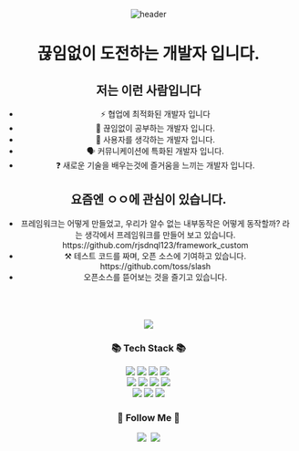 <main align="center">

![header](https://capsule-render.vercel.app/api?type=Waving&color=auto&height=300&section=header&text=welcome&fontSize=90)

  <body>
  
<h1 align="center"> 끊임없이 도전하는 개발자 입니다. </h1>  
<section>
  <h1>저는 이런 사람입니다</h1>
  <ul>
    <li>⚡ 협업에 최적화된 개발자 입니다  </li>
    <li>🔭 끊임없이 공부하는 개발자 입니다.   </li>
    <li>🌱 사용자를 생각하는 개발자 입니다.    </li>
	  <li>🗣 커뮤니케이션에 특화된 개발자 입니다. </li>
    <li>❓ 새로운 기술을 배우는것에 즐거움을 느끼는 개발자 입니다. </li>

  </ul>
  </section>
    
 <section>
  <h1>요즘엔 ㅇㅇ에 관심이 있습니다.</h1>
  <ul>
    <li>프레임워크는 어떻게 만들었고, 우리가 알수 없는 내부동작은 어떻게 동작할까? 라는 생각에서 프레임워크를 만들어 보고 있습니다. https://github.com/rjsdnql123/framework_custom</li>
    <li> ⚒️ 테스트 코드를 짜며, 오픈 소스에 기여하고 있습니다. https://github.com/toss/slash</li>
    <li> 오픈소스를 뜯어보는 것을 즐기고 있습니다.</li>
	  
	  
  </ul>
  </section>
 

<br/>  

<br/>  


  
  

<br/>  


<!-- ## Github Stats   -->
<div align="center"><img src="https://github-readme-stats.vercel.app/api?username=rjsdnql123&show_icons=true&count_private=true&hide_border=true&include_all_commits=true" align="center" /></div>  

    

    
<h3 align="center">📚 Tech Stack 📚</h3>
   
<p align="center">
	<img src="https://img.shields.io/badge/JavaScript-F7DF1E?style=flat&logo=JavaScript&logoColor=white" />
	<img src="https://img.shields.io/badge/typescript-3178C6?style=flat&logo=typescript&logoColor=white" />
	<img src="https://img.shields.io/badge/HTML5-E34F26?style=flat&logo=HTML5&logoColor=white" />
	<img src="https://img.shields.io/badge/CSS3-1572B6?style=flat&logo=CSS3&logoColor=white" /></a>&nbsp 
  <br>
  	<img src="https://img.shields.io/badge/react-query-FF4154?style=flat&logo=reactquery&logoColor=white" />
	<img src="https://img.shields.io/badge/nextjs-000000?style=flat&logo=nextdotjs&logoColor=white" />
	<img src="https://img.shields.io/badge/react-hookform-EC5990?style=flat&logo=reacthookform&logoColor=white" />
	<img src="https://img.shields.io/badge/github-181717?style=flat&logo=github&logoColor=white" />
  <br>
	<img src="https://img.shields.io/badge/angular-DD0031?style=flat&logo=angular&logoColor=white" />
	<img src="https://img.shields.io/badge/reduxsaga-999999?style=flat&logo=reduxsaga&logoColor=white" />
	<img src="https://img.shields.io/badge/amazonaws-232F3E?style=flat&logo=amazonaws&logoColor=white" />
</p>

<h3 align="center">🌈 Follow Me 🌈</h3>
<p align="center">
  <a href="https://velog.io/@rjsdnql123"><img src="https://img.shields.io/badge/Tech%20Blog-11B48A?style=flat-square&logo=Vimeo&logoColor=white&link=https://velog.io/@hyeinisfree"/></a>&nbsp
  <a href="mailto:rjsdnql123@gmail.com"><img src="https://img.shields.io/badge/Gmail-d14836?style=flat-square&logo=Gmail&logoColor=white&link=rjsdnql123@gmail.com"/></a>
</p>
